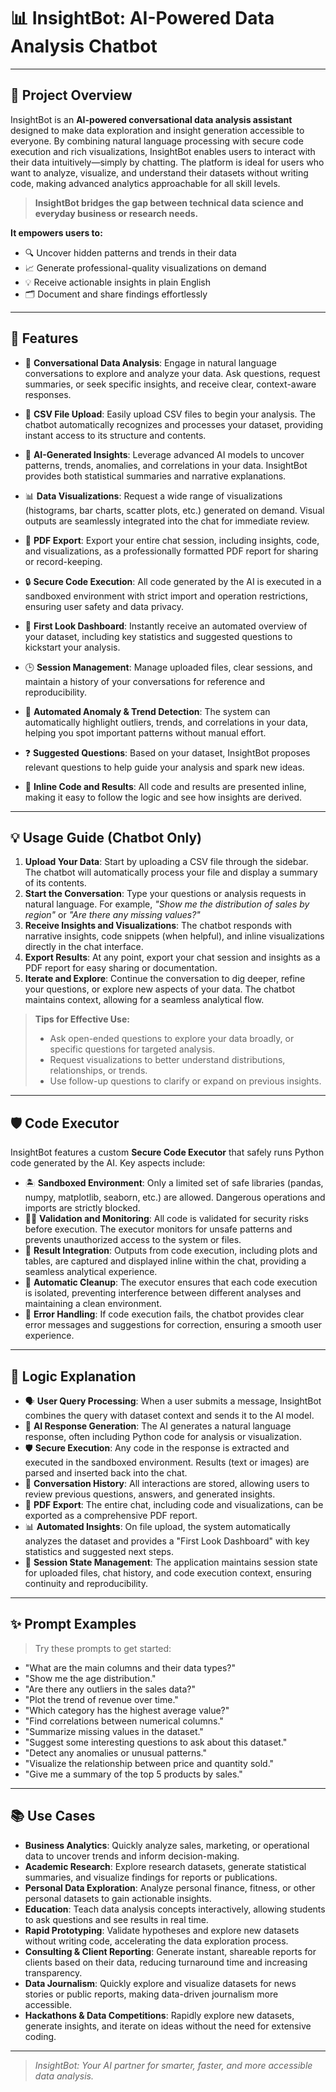 # 📊 InsightBot: AI-Powered Data Analysis Chatbot

---

## 📝 Project Overview

InsightBot is an **AI-powered conversational data analysis assistant** designed to make data exploration and insight generation accessible to everyone. By combining natural language processing with secure code execution and rich visualizations, InsightBot enables users to interact with their data intuitively—simply by chatting. The platform is ideal for users who want to analyze, visualize, and understand their datasets without writing code, making advanced analytics approachable for all skill levels.

> **InsightBot bridges the gap between technical data science and everyday business or research needs.**

**It empowers users to:**

- 🔍 Uncover hidden patterns and trends in their data
- 📈 Generate professional-quality visualizations on demand
- 💡 Receive actionable insights in plain English
- 🗂️ Document and share findings effortlessly

---

## 🚀 Features

- 💬 **Conversational Data Analysis**: Engage in natural language conversations to explore and analyze your data. Ask questions, request summaries, or seek specific insights, and receive clear, context-aware responses.

- 📂 **CSV File Upload**: Easily upload CSV files to begin your analysis. The chatbot automatically recognizes and processes your dataset, providing instant access to its structure and contents.

- 🤖 **AI-Generated Insights**: Leverage advanced AI models to uncover patterns, trends, anomalies, and correlations in your data. InsightBot provides both statistical summaries and narrative explanations.

- 📊 **Data Visualizations**: Request a wide range of visualizations (histograms, bar charts, scatter plots, etc.) generated on demand. Visual outputs are seamlessly integrated into the chat for immediate review.

- 📝 **PDF Export**: Export your entire chat session, including insights, code, and visualizations, as a professionally formatted PDF report for sharing or record-keeping.

- 🔒 **Secure Code Execution**: All code generated by the AI is executed in a sandboxed environment with strict import and operation restrictions, ensuring user safety and data privacy.

- 🧮 **First Look Dashboard**: Instantly receive an automated overview of your dataset, including key statistics and suggested questions to kickstart your analysis.

- 🕒 **Session Management**: Manage uploaded files, clear sessions, and maintain a history of your conversations for reference and reproducibility.

- 🚦 **Automated Anomaly & Trend Detection**: The system can automatically highlight outliers, trends, and correlations in your data, helping you spot important patterns without manual effort.

- ❓ **Suggested Questions**: Based on your dataset, InsightBot proposes relevant questions to help guide your analysis and spark new ideas.

- 🧩 **Inline Code and Results**: All code and results are presented inline, making it easy to follow the logic and see how insights are derived.

---

## 💡 Usage Guide (Chatbot Only)

1. **Upload Your Data**: Start by uploading a CSV file through the sidebar. The chatbot will automatically process your file and display a summary of its contents.
2. **Start the Conversation**: Type your questions or analysis requests in natural language. For example, _"Show me the distribution of sales by region"_ or _"Are there any missing values?"_
3. **Receive Insights and Visualizations**: The chatbot responds with narrative insights, code snippets (when helpful), and inline visualizations directly in the chat interface.
4. **Export Results**: At any point, export your chat session and insights as a PDF report for easy sharing or documentation.
5. **Iterate and Explore**: Continue the conversation to dig deeper, refine your questions, or explore new aspects of your data. The chatbot maintains context, allowing for a seamless analytical flow.

> **Tips for Effective Use:**
> - Ask open-ended questions to explore your data broadly, or specific questions for targeted analysis.
> - Request visualizations to better understand distributions, relationships, or trends.
> - Use follow-up questions to clarify or expand on previous insights.

---

## 🛡️ Code Executor

InsightBot features a custom **Secure Code Executor** that safely runs Python code generated by the AI. Key aspects include:

- 🏝️ **Sandboxed Environment**: Only a limited set of safe libraries (pandas, numpy, matplotlib, seaborn, etc.) are allowed. Dangerous operations and imports are strictly blocked.
- 🕵️‍♂️ **Validation and Monitoring**: All code is validated for security risks before execution. The executor monitors for unsafe patterns and prevents unauthorized access to the system or files.
- 🔗 **Result Integration**: Outputs from code execution, including plots and tables, are captured and displayed inline within the chat, providing a seamless analytical experience.
- 🧹 **Automatic Cleanup**: The executor ensures that each code execution is isolated, preventing interference between different analyses and maintaining a clean environment.
- 🚨 **Error Handling**: If code execution fails, the chatbot provides clear error messages and suggestions for correction, ensuring a smooth user experience.

---

## 🧠 Logic Explanation

- 🗣️ **User Query Processing**: When a user submits a message, InsightBot combines the query with dataset context and sends it to the AI model.
- 🤖 **AI Response Generation**: The AI generates a natural language response, often including Python code for analysis or visualization.
- 🛡️ **Secure Execution**: Any code in the response is extracted and executed in the sandboxed environment. Results (text or images) are parsed and inserted back into the chat.
- 📝 **Conversation History**: All interactions are stored, allowing users to review previous questions, answers, and generated insights.
- 📄 **PDF Export**: The entire chat, including code and visualizations, can be exported as a comprehensive PDF report.
- 📊 **Automated Insights**: On file upload, the system automatically analyzes the dataset and provides a "First Look Dashboard" with key statistics and suggested next steps.
- 🔄 **Session State Management**: The application maintains session state for uploaded files, chat history, and code execution context, ensuring continuity and reproducibility.

---

## ✨ Prompt Examples

> Try these prompts to get started:

- "What are the main columns and their data types?"
- "Show me the age distribution."
- "Are there any outliers in the sales data?"
- "Plot the trend of revenue over time."
- "Which category has the highest average value?"
- "Find correlations between numerical columns."
- "Summarize missing values in the dataset."
- "Suggest some interesting questions to ask about this dataset."
- "Detect any anomalies or unusual patterns."
- "Visualize the relationship between price and quantity sold."
- "Give me a summary of the top 5 products by sales."

---

## 📚 Use Cases

- **Business Analytics**: Quickly analyze sales, marketing, or operational data to uncover trends and inform decision-making.
- **Academic Research**: Explore research datasets, generate statistical summaries, and visualize findings for reports or publications.
- **Personal Data Exploration**: Analyze personal finance, fitness, or other personal datasets to gain actionable insights.
- **Education**: Teach data analysis concepts interactively, allowing students to ask questions and see results in real time.
- **Rapid Prototyping**: Validate hypotheses and explore new datasets without writing code, accelerating the data exploration process.
- **Consulting & Client Reporting**: Generate instant, shareable reports for clients based on their data, reducing turnaround time and increasing transparency.
- **Data Journalism**: Quickly explore and visualize datasets for news stories or public reports, making data-driven journalism more accessible.
- **Hackathons & Data Competitions**: Rapidly explore new datasets, generate insights, and iterate on ideas without the need for extensive coding.

---

> _InsightBot: Your AI partner for smarter, faster, and more accessible data analysis._
